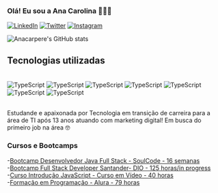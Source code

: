### Olá! Eu sou a Ana Carolina 👩🏽‍💻

[![LinkedIn](https://img.shields.io/badge/LinkedIn-0077B5?style=for-the-badge&logo=linkedin&logoColor=white)](https://www.linkedin.com/in/anacarpere/)
[![Twitter](https://img.shields.io/badge/Twitter-1DA1F2?style=for-the-badge&logo=twitter&logoColor=white)](https://twitter.com/anacarpere)
[![Instagram](https://img.shields.io/badge/Instagram-E4405F?style=for-the-badge&logo=instagram&logoColor=white
)](https://www.instagram.com/anacarpere/)

![Anacarpere's GitHub stats](https://github-readme-stats.vercel.app/api?username=anacarpere&show_icons=true&theme=dracula&include_all_commits=true)

## Tecnologias utilizadas

<div style="display:inline_block"><br>
<img align="center" alt="TypeScript" src="https://img.shields.io/badge/TypeScript-007ACC?style=for-the-badge&logo=typescript&logoColor=white">
<img align="center" alt="TypeScript" src="https://img.shields.io/badge/Angular-DD0031?style=for-the-badge&logo=angular&logoColor=white">
<img align="center" alt="TypeScript" src="https://img.shields.io/badge/Java-ED8B00?style=for-the-badge&logo=java&logoColor=white">
<img align="center" alt="TypeScript" src="https://img.shields.io/badge/Spring-6DB33F?style=for-the-badge&logo=spring&logoColor=white">
<img align="center" alt="TypeScript" src="https://img.shields.io/badge/JavaScript-F7DF1E?style=for-the-badge&logo=javascript&logoColor=black">
<img align="center" alt="TypeScript" src="https://img.shields.io/badge/HTML5-E34F26?style=for-the-badge&logo=html5&logoColor=white">
<img align="center" alt="TypeScript" src="https://img.shields.io/badge/CSS3-1572B6?style=for-the-badge&logo=css3&logoColor=white">
</div><br/>

Estudande e apaixonada por Tecnologia em transição de carreira para a área de TI após 13 anos atuando com marketing digital! Em busca do primeiro job na área 🤓

### Cursos e Bootcamps

-[Bootcamp Desenvolvedor Java Full Stack - SoulCode - 16 semanas](https://soulcodeacademy.org/curso-java-full-stack)<br/>
-[Bootcamp Full Stack Developer Santander- DIO - 125 horas/in progress](https://www.dio.me/bootcamp/santander-fullstack-developer)<br/>
-[Curso Introdução JavaScript - Curso em Vídeo - 40 horas](https://www.cursoemvideo.com/curso/javascript/)<br/>
-[Formação em Programação - Alura - 79 horas](https://cursos.alura.com.br/formacao-programacao)<br/>




